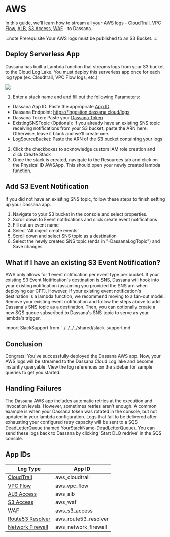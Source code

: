# AWS

In this guide, we'll learn how to stream all your AWS logs - [CloudTrail](cloudtrail), [VPC Flow](vpc-flow), [ALB](alb), [S3 Access](s3-access), [WAF](waf) - to Dassana.

:::note Prerequisite
Your AWS logs must be published to an S3 Bucket.
:::

## Deploy Serverless App

Dassana has built a Lambda function that streams logs from your S3 bucket to the Cloud Log Lake. You must deploy this serverless app once for each log type (ex. Cloudtrail, VPC Flow logs, etc.)

[![](https://dassana-docs-assets.s3.amazonaws.com/launch-stack.svg)](https://console.aws.amazon.com/cloudformation/home?region=us-east-1#/stacks/create/review?templateURL=https://dassana-native-us-east-1.s3.amazonaws.com/template/packaged-template.yaml)

1. Enter a stack name and and fill out the following Parameters:

-   Dassana App ID: Paste the appropriate [App ID](#app-ids)
-   Dassana Endpoint: https://ingestion.dassana.cloud/logs
-   Dassana Token: Paste your [Dassana Token](https://console.dassana.dev/appStore?page=tokens)
-   ExistingSNSTopic (Optional): If you already have an existing SNS topic receiving notifications from your S3 bucket, paste the ARN here. Otherwise, leave it blank and we'll create one.
-   LogSourceBucket: Paste the ARN of the S3 bucket containing your logs

2. Click the checkboxes to acknowledge custom IAM role creation and click Create Stack
3. Once the stack is created, navigate to the Resources tab and click on the Physical ID AWSApp. This should open your newly created lambda function.

## Add S3 Event Notification

If you did not have an exisiting SNS topic, follow these steps to finish setting up your Dassana app.

1. Navigate to your S3 bucket in the console and select properties.
2. Scroll down to Event notifications and click create event notifications
3. Fill out an event name
4. Select 'All object create events'
5. Scroll down and select SNS topic as a destination
6. Select the newly created SNS topic (ends in "-DassanaLogTopic") and Save changes

## What if I have an existing S3 Event Notification?

AWS only allows for 1 event notification per event type per bucket. If your existing S3 Event Notification's destination is SNS, Dassana will hook into your existing notification (assuming you provided the SNS arn when deploying our CFT). However, if your existing event notification's destination is a lambda function, we recommend moving to a fan-out model. Remove your existing event notification and follow the steps above to add Dassana's SNS topic as a destination. Then, you can optionally create a new SQS queue subscribed to Dassana's SNS topic to serve as your lambda's trigger.

import SlackSupport from '../../../../shared/slack-support.md'

<SlackSupport />

## Conclusion

Congrats! You've successfully deployed the Dassana AWS app. Now, your AWS logs will be streamed to the Dassana Cloud Log lake and become instantly queryable. View the log references on the sidebar for sample queries to get you started.

## Handling Failures

The Dassana AWS app includes automatic retries at the execution and invocation levels. However, sometimes retries aren't enough. A common example is when your Dassana token was rotated in the console, but not updated in your lambda configuration. Logs that fail to be delivered after exhausting your configured retry capacity will be sent to a SQS DeadLetterQueue (named YourStackName-DeadLetterQueue). You can send these logs back to Dassana by clicking 'Start DLQ redrive' in the SQS console. 

## App IDs

| Log Type                        | App ID               |
| ------------------------------- | -------------------- |
| [CloudTrail](cloudtrail)        | aws_cloudtrail       |
| [VPC Flow](vpc-flow)            | aws_vpc_flow         |
| [ALB Access](alb)               | aws_alb              |
| [S3 Access](s3-access)          | aws_waf              |
| [WAF](waf)                      | aws_s3_access        |
| [Route53 Resolver](r53resolver) | aws_route53_resolver |
| [Network Firewall](nfw)         | aws_network_firewall |
